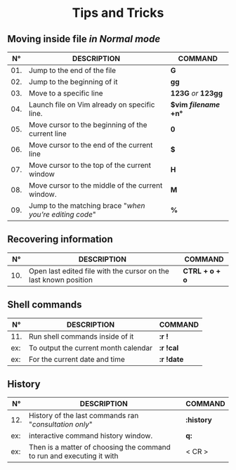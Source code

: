 <h1 align="center"> Tips and Tricks </h1>

## Moving inside file _in Normal mode_

| N° | DESCRIPTION | COMMAND |
|--- |--- | --- |
| 01. |Jump to the end of the file | __G__ |
| 02. |Jump to the beginning of it | __gg__ |
| 03. |Move to a specific line | __123G__ _or_ __123gg__ |
| 04. |Launch file on Vim already on specific line. | __$vim _**filename**_ +n°__ |
| 05. |Move cursor to the beginning of the current line | __0__ |
| 06. |Move cursor to the end of the current line | __$__ |
| 07. |Move cursor to the top of the current window | __H__ |
| 08. |Move cursor to the  middle of the current window. | __M__ |
| 09. |Jump to the matching brace "_when you’re editing code_" |  __%__ |

## Recovering information

| N° | DESCRIPTION | COMMAND |
|--- |--- | --- |
|10. | Open last edited file with the cursor on the last known position | __CTRL + o + o__ |

## Shell commands

| N° | DESCRIPTION | COMMAND |
|--- |--- | --- |
|11. | Run shell commands inside of it | __:r !__ |
|ex: | To output the current month calendar | __:r !cal__ |
|ex: | For the current date and time | __:r !date__ |

## History

| N° | DESCRIPTION | COMMAND |
|--- |--- | --- |
|12. | History of the last commands ran "_consultation only_" | __:history__ |
|ex: | interactive command history window. | __q:__ |
|ex: | Then is a matter of choosing the command to run and executing it with | < CR > |

